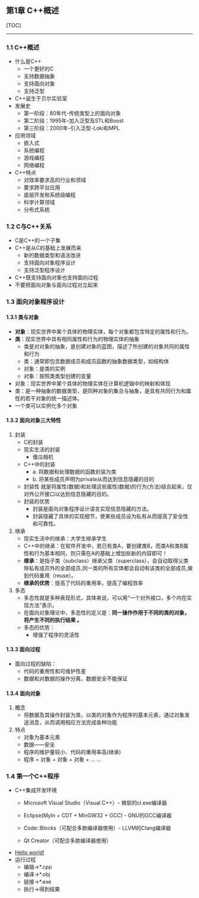## 第1章 C++概述       

[TOC]

---
### 1.1 C++概述    
- 什么是C++  
	- 一个更好的C   
	- 支持数据抽象  
	- 支持面向对象  
	- 支持泛型  
- C++诞生于贝尔实验室  
- 发展史  
	- 第一阶段：80年代-传统类型上的面向对象  
	- 第二阶段：1995年-加入泛型及STL和Boost  
	- 第三阶段：2000年-引入泛型-Loki和MPL  
- 应用领域  
	- 嵌入式  
	- 系统编程  
	- 游戏编程  
	- 网络编程  
- C++特点  
	- 对效率要求高的行业和领域  
	- 要求跨平台应用  
	- 底层开发和系统级编程  
	- 科学计算领域  
	- 分布式系统  
### 1.2 C与C++关系   
- C是C++的一个子集  
- C++是从C的基础上发展而来   
	- 新的数据类型和语法改进  
	- 支持面向对象程序设计  
	- 支持泛型程序设计  
- C++既支持面向对象也支持面向过程  
- 不要把面向对象与面向过程对立起来  
### 1.3 面向对象程序设计  
#### 1.3.1 类与对象  
- **对象**：现实世界中某个具体的物理实体，每个对象都包含特定的属性和行为。  
- **类**：现实世界中具有相同属性和行为的物理实体的抽象   
	- 类是对对象的抽象，是创建对象的蓝图，描述了所创建的对象共同的属性和行为  
	- 类：通常即包含数据成员和成员函数的抽象数据类型，如结构体   
	- 对象：是类的实例   
	- 对象：按照类类型创建的变量   
- 对象：现实世界中某个具体的物理实体在计算机逻辑中的映射和体现  
- 类：是一种抽象的数据类型，是同种对象的集合与抽象，是具有共同行为和属性的若干对象的统一描述体。  
- 一个类可以实例化多个对象  
#### 1.3.2 面向对象三大特性  
1. 封装   
	- C的封装  
	- 现实生活的封装  
		- 傻瓜相机  
	- C++中的封装  
		- a. 将数据和处理数据的函数封装为类  
		- b. 将某些成员声明为private从而达到信息隐藏的目的  
	- 封装性   就是将属性(数据)和处理这些属性(数据)的行为(方法)结合起来，仅对外公开接口以达到信息隐藏的目的。   
	- 封装的优势  
		- 封装是面向对象程序设计语言实现信息隐藏的方法。  
		- 封装隐藏了具体的实现细节，使某些成员设为私有从而提高了安全性和可靠性。  
2. 继承  
	- 现实生活中的继承：大学生继承学生  
	- C++中的继承：在软件开发中，若已有类A，要创建类B，而类A和类B属性和行为基本相同，则只需在A的基础上增加些新的内容即可！  
	- **继承**：是指子类（subclass）继承父类（superclass），会自动取得父类除私有成员外的全部成员,同一类的所有实体都会自动有该类的全部成员,做到代码重用（reuse）。   
	- **继承的优势**：提高了代码的重用率，提高了编程效率   
3. 多态  
	- 多态性就是多种表现形式，具体来说，可以用“一个对外接口，多个内在实现方法”表示。   
	- 在面向对象理论中，多态性的定义是：**同一操作作用于不同的类的对象，将产生不同的执行结果 。**  
	- 多态的优势：  
		- 增强了程序的灵活性   
#### 1.3.3 面向过程  
- 面向过程的缺陷：  
	- 代码的重用性和可维护性差   
	- 数据和对数据的操作分离，数据安全不能保证   
#### 1.3.4 面向对象  
1. 概念  
	- 将数据及其操作封装为类，以类的对象作为程序的基本元素，通过对象发送消息，从而调用相应方法完成各种功能   
2. 特点    
	- 对象为基本元素  
	- 数据——安全  
	- 程序的维护量较小、代码的重用率高(继承)  
	- 程序 = 对象 + 对象 + 对象 + ... ...   
### 1.4 第一个C++程序  
- C++集成开发环境   
	- Microsoft Visual Studio（Visual C++）-  微软的cl.exe编译器   
	- Eclipse(Myln + CDT + MinGW32 + GCC) - GNU的GCC编译器  
	- Code::Blocks（可配合多款编译器使用）- LLVM的Clang编译器  
  
	- Qt Creator（可配合多款编译器使用）  
- [Hello world!](../05-oop-cpp-code/01-HelloWorld.cpp)    
- 运行过程  
	- 编辑->\*.cpp  
	- 编译->\*.obj  
	- 链接->\*.exe   
	- 执行->得到结果    
